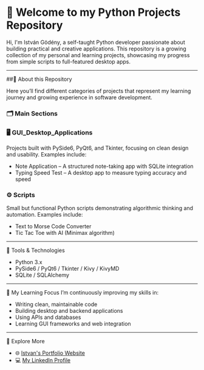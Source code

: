 # 👋 Welcome to my Python Projects Repository

Hi, I'm István Gödény, a self-taught Python developer passionate about building practical and creative applications.
This repository is a growing collection of my personal and learning projects, showcasing my progress from simple scripts to full-featured desktop apps.

---
##🧠 About this Repository

Here you’ll find different categories of projects that represent my learning journey and growing experience in software development.

### 🗂️ Main Sections

### 🖥️ GUI_Desktop_Applications

Projects built with PySide6, PyQt6, and Tkinter, focusing on clean design and usability.
Examples include:
- Note Application – A structured note-taking app with SQLite integration
- Typing Speed Test – A desktop app to measure typing accuracy and speed

### ⚙️ Scripts

Small but functional Python scripts demonstrating algorithmic thinking and automation.
Examples include:
- Text to Morse Code Converter
- Tic Tac Toe with AI (Minimax algorithm)

---
🧩 Tools & Technologies
- Python 3.x
- PySide6 / PyQt6 / Tkinter / Kivy / KivyMD
- SQLite / SQLAlchemy

---
🌱 My Learning Focus
I’m continuously improving my skills in:
- Writing clean, maintainable code
- Building desktop and backend applications
- Using APIs and databases
- Learning GUI frameworks and web integration

---
🔗 Explore More
- 🌐 [Istvan's Portfolio Website](https://istvang2.pythonanywhere.com/)
- 💻 [My LinkedIn Profile](https://www.linkedin.com/in/istvan-godeny)
  
